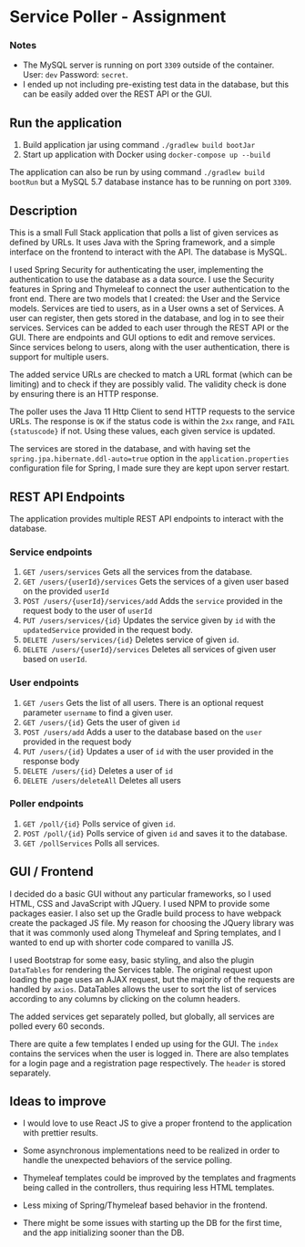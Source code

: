 # Service Poller - Assignment

### Notes
- The MySQL server is running on port `3309` outside of the container. User: `dev` Password: `secret`.
- I ended up not including pre-existing test data in the database, but this can be easily added over the REST API or 
the GUI.

## Run the application
1. Build application jar using command `./gradlew build bootJar`
2. Start up application with Docker using `docker-compose up --build`

The application can also be run by using command `./gradlew build bootRun` 
but a MySQL 5.7 database instance has to be running on port `3309`.

## Description
This is a small Full Stack application that polls a list of given services as defined by URLs.
It uses Java with the Spring framework, and a simple interface on the frontend to interact with the API.
The database is MySQL.

I used Spring Security for authenticating the user, implementing the authentication to use the database as a data source.
I use the Security features in Spring and Thymeleaf to connect the user authentication to the front end.
There are two models that I created: the User and the Service models.
Services are tied to users, as in a User owns a set of Services.
A user can register, then gets stored in the database, and log in to see their services. Services can be added 
to each user through the REST API or the GUI. There are endpoints and GUI options to edit and remove services.
Since services belong to users, along with the user authentication, there is support for multiple users.

The added service URLs are checked to match a URL format (which can be limiting) and to check if they are possibly valid.
The validity check is done by ensuring there is an HTTP response.

The poller uses the Java 11 Http Client to send HTTP requests to the service URLs. The response is `OK` if 
the status code is within the `2xx` range, and `FAIL {statuscode}` if not. Using these values, each given service is updated.

The services are stored in the database, and with having set the `spring.jpa.hibernate.ddl-auto=true` option in the
`application.properties` configuration file for Spring, I made sure they are kept upon server restart.

## REST API Endpoints
The application provides multiple REST API endpoints to interact with the database.

### Service endpoints
1. `GET /users/services` Gets all the services from the database.
2. `GET /users/{userId}/services` Gets the services of a given user based on the provided `userId`
3. `POST /users/{userId}/services/add` Adds the `service` provided in the request body to the user of `userId`
4. `PUT /users/services/{id}` Updates the service given by `id` with the `updatedService` provided in the request body. 
5. `DELETE /users/services/{id}` Deletes service of given `id`.
6. `DELETE /users/{userId}/services` Deletes all services of given user based on `userId`.

### User endpoints
1. `GET /users` Gets the list of all users. There is an optional request parameter `username` to find a given user.
2. `GET /users/{id}` Gets the user of given `id`
3. `POST /users/add` Adds a user to the database based on the `user` provided in the request body
4. `PUT /users/{id}` Updates a user of `id` with the user provided in the response body
5. `DELETE /users/{id}` Deletes a user of `id`
6. `DELETE /users/deleteAll` Deletes all users

### Poller endpoints
1. `GET /poll/{id}` Polls service of given `id`.
2. `POST /poll/{id}` Polls service of given `id` and saves it to the database.
3. `GET /pollServices` Polls all services.

## GUI / Frontend
I decided do a basic GUI without any particular frameworks, so I used HTML, CSS and JavaScript with JQuery. 
I used NPM to provide some packages easier. I also set up the Gradle build process to have webpack
create the packaged JS file. My reason for choosing the JQuery library was that it was commonly 
used along Thymeleaf and Spring templates, and I wanted to end up with shorter code compared to vanilla JS.

I used Bootstrap for some easy, basic styling, and also the plugin `DataTables` for rendering the Services table.
The original request upon loading the page uses an AJAX request, but the majority of the requests are handled by `axios`.
DataTables allows the user to sort the list of services according to any columns by clicking on the column headers.

The added services get separately polled, but globally, all services are polled every 60 seconds.

There are quite a few templates I ended up using for the GUI. The `index` contains the services when the user is logged in.
There are also templates for a login page and a registration page respectively. The `header` is stored separately.

## Ideas to improve

- I would love to use React JS to give a proper frontend to the application with prettier results.

- Some asynchronous implementations need to be realized in order to handle the unexpected behaviors of the service polling.

- Thymeleaf templates could be improved by the templates and fragments being called  in the controllers,
thus requiring less HTML templates.

- Less mixing of Spring/Thymeleaf based behavior in the frontend.

- There might be some issues with starting up the DB for the first time, and the app initializing sooner than the DB.
